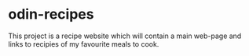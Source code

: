 # odin-recipes
This project is a recipe website which will contain a main web-page and links to recipies of my favourite meals to cook.
